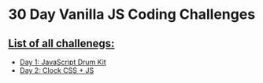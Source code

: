 # 30 Day Vanilla JS Coding Challenges

## [List of all challenegs:](https://ahelmi365.github.io/30-days-js-challenges/)

- <a href="https://ahelmi365.github.io/30-days-js-challenges/day-1/drumKit.html" target="_blank">Day 1: JavaScript Drum Kit</a>
- <a href="https://ahelmi365.github.io/30-days-js-challenges/day-2/clock.html" target="_blank">Day 2: Clock CSS + JS</a>

